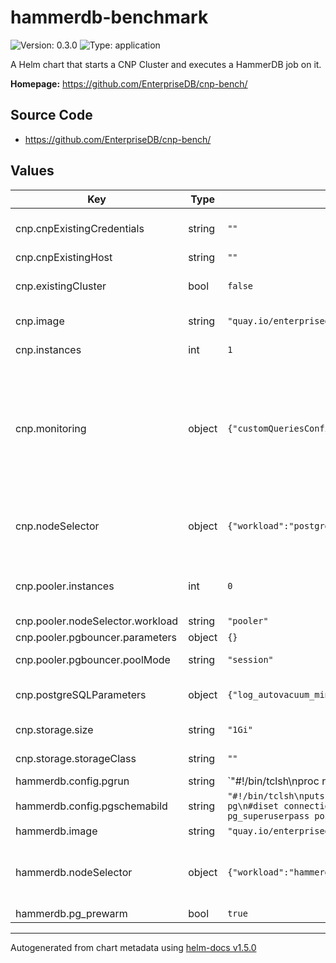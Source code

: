 # hammerdb-benchmark

![Version: 0.3.0](https://img.shields.io/badge/Version-0.3.0-informational?style=flat-square) ![Type: application](https://img.shields.io/badge/Type-application-informational?style=flat-square)

A Helm chart that starts a CNP Cluster and executes a HammerDB job on it.

**Homepage:** <https://github.com/EnterpriseDB/cnp-bench/>

## Source Code

* <https://github.com/EnterpriseDB/cnp-bench/>

## Values

| Key | Type | Default | Description |
|-----|------|---------|-------------|
| cnp.cnpExistingCredentials | string | `""` | The name of a Secret of type basic-auth containing the existing cluster credentials |
| cnp.cnpExistingHost | string | `""` | The address of the existing cluster |
| cnp.existingCluster | bool | `false` | Whether the benchmark should be run against an existing cluster or a new one has to be created |
| cnp.image | string | `"quay.io/enterprisedb/postgresql:14.1"` | The PostgreSQL image used by CNP and HammerDB. |
| cnp.instances | int | `1` | The amount of PostgreSQL instances in the CNP Cluster. |
| cnp.monitoring | object | `{"customQueriesConfigMap":[],"customQueriesSecret":[]}` | Configures custom queries for monitoring. The arrays accept a Dictionary made by name: string (resource name), key: string (resource data field containing the queries). Documentation on the accepted values: https://docs.enterprisedb.io/cloud-native-postgresql/latest/monitoring/ |
| cnp.nodeSelector | object | `{"workload":"postgresql"}` | Dictionary of key-value pairs used to define the nodes where the cluster instances can run; used to avoid hammerdb and PostgreSQL running on the same node. |
| cnp.pooler.instances | int | `0` | The number of pooler replicas that receive the connections. If >0 the benchmarks are run with connection pooling |
| cnp.pooler.nodeSelector.workload | string | `"pooler"` |  |
| cnp.pooler.pgbouncer.parameters | object | `{}` | PgBouncer configuration. |
| cnp.pooler.pgbouncer.poolMode | string | `"session"` | The pool mode, accepted values: session, transaction |
| cnp.postgreSQLParameters | object | `{"log_autovacuum_min_duration":"1s","log_checkpoints":"on","log_lock_waits":"on","log_min_duration_statement":"1000","log_statement":"ddl","log_temp_files":"1024","maintenance_work_mem":"128MB","shared_buffers":"512MB"}` | Dictionary of key-value pairs representing PostgreSQL configuration. |
| cnp.storage.size | string | `"1Gi"` | The size of the PVCs used by CNP instances. |
| cnp.storage.storageClass | string | `""` | The storage class used to create PVCs for CNP instances. |
| hammerdb.config.pgrun | string | `"#!/bin/tclsh\nproc runtimer { seconds } {\nset x 0\nset timerstop 0\nwhile {!$timerstop} {\nincr x\nafter 1000\n  if { ![ expr {$x % 60} ] } {\n          set y [ expr $x / 60 ]\n          puts \"Timer: $y minutes elapsed\"\n  }\nupdate\nif {  [ vucomplete ] || $x eq $seconds } { set timerstop 1 }\n    }\nreturn\n}\n\nputs \"SETTING CONFIGURATION\"\ndbset db pg\n#diset connection pg_host localhost\n#diset connection pg_port 5432\ndiset tpcc pg_driver timed\ndiset tpcc pg_rampup 2\ndiset tpcc pg_duration 25\ndiset tpcc pg_vacuum true\nprint dict\nvuset logtotemp 1\nloadscript\nputs \"SEQUENCE STARTED\"\nforeach z { 1 16 32 64 128 256 512 } {\n  puts \"$z VU TEST\"\n  vuset vu $z\n  vucreate\n  vurun\n  runtimer [expr 2 * 60 + 25 * 60 + 120 * 60]\n  vudestroy\n  after 5000\n}\nputs \"TEST SEQUENCE COMPLETE\"\nexit"` |  |
| hammerdb.config.pgschemabild | string | `"#!/bin/tclsh\nputs \"SETTING CONFIGURATION\"\n\nglobal complete\nproc wait_to_complete {} {\nglobal complete\nset complete [vucomplete]\nif {!$complete} {after 5000 wait_to_complete} else { exit }\n}\n\ndbset db pg\n#diset connection pg_host localhost\n#diset connection pg_port 5432\ndiset tpcc pg_count_ware 800\ndiset tpcc pg_num_vu 50\n#diset tpcc pg_partition false\n#diset tpcc pg_superuser postgres\n#diset tpcc pg_superuserpass postgres\n#diset tpcc pg_defaultdbase postgres\n#diset tpcc pg_user tpcc\n#diset tpcc pg_pass tpcc\n#diset tpcc pg_dbase tpcc\n\nprint dict\nbuildschema\nwait_to_complete"` |  |
| hammerdb.image | string | `"quay.io/enterprisedb/hammerdb:4.2"` |  |
| hammerdb.nodeSelector | object | `{"workload":"hammerdb"}` | Dictionary of key-value pairs used to define the nodes where the hammerdb pod can run; used to avoid hammerdb and PostgreSQL running on the same node. |
| hammerdb.pg_prewarm | bool | `true` |  |

----------------------------------------------
Autogenerated from chart metadata using [helm-docs v1.5.0](https://github.com/norwoodj/helm-docs/releases/v1.5.0)
